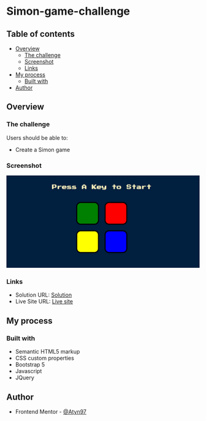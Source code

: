 # Simon-game-challenge

## Table of contents

- [Overview](#overview)
  - [The challenge](#the-challenge)
  - [Screenshot](#screenshot)
  - [Links](#links)
- [My process](#my-process)
  - [Built with](#built-with)
- [Author](#author)

## Overview

### The challenge

Users should be able to:

- Create a Simon game

### Screenshot

![](./capture.PNG)

### Links

- Solution URL: [Solution](https://github.com/Atyn97/NFT)
- Live Site URL: [Live site](https://atyn97.github.io/Simon-game/)

## My process

### Built with

- Semantic HTML5 markup
- CSS custom properties
- Bootstrap 5
- Javascript
- JQuery

## Author

- Frontend Mentor - [@Atyn97](https://www.frontendmentor.io/profile/Atyn97)
